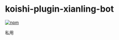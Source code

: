 # koishi-plugin-xianling-bot

[![npm](https://img.shields.io/npm/v/koishi-plugin-xianling-bot?style=flat-square)](https://www.npmjs.com/package/koishi-plugin-xianling-bot)

私用
